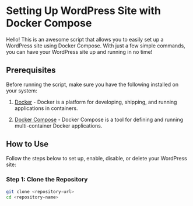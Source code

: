 # Setting Up WordPress Site with Docker Compose

Hello! This is an awesome script that allows you to easily set up a WordPress site using Docker Compose. With just a few simple commands, you can have your WordPress site up and running in no time!

## Prerequisites

Before running the script, make sure you have the following installed on your system:

1. [Docker](https://www.docker.com/get-started) - Docker is a platform for developing, shipping, and running applications in containers.

2. [Docker Compose](https://docs.docker.com/compose/install/) - Docker Compose is a tool for defining and running multi-container Docker applications.

## How to Use

Follow the steps below to set up, enable, disable, or delete your WordPress site:

### Step 1: Clone the Repository

```bash
git clone <repository-url>
cd <repository-name>
